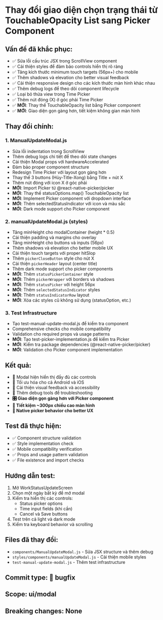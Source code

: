 # Thay đổi giao diện chọn trạng thái từ TouchableOpacity List sang Picker Component

## Vấn đề đã khắc phục:
- ✅ Sửa lỗi cấu trúc JSX trong ScrollView component
- ✅ Cải thiện styles để đảm bảo controls hiển thị rõ ràng
- ✅ Tăng kích thước minimum touch targets (56px+) cho mobile
- ✅ Thêm shadows và elevation cho better visual feedback
- ✅ Cải thiện responsive design cho các kích thước màn hình khác nhau
- ✅ Thêm debug logs để theo dõi component lifecycle
- ✅ Loại bỏ thừa view trong Time Picker
- ✅ Thêm nút đóng (X) ở góc phải Time Picker
- ✅ **MỚI**: Thay thế TouchableOpacity list bằng Picker component
- ✅ **MỚI**: Giao diện gọn gàng hơn, tiết kiệm không gian màn hình

## Thay đổi chính:

### 1. ManualUpdateModal.js
- Sửa lỗi indentation trong ScrollView
- Thêm debug logs chi tiết để theo dõi state changes
- Cải thiện Modal props với hardwareAccelerated
- Đảm bảo proper component structure
- Redesign Time Picker với layout gọn gàng hơn
- Thay thế 3 buttons (Hủy-Title-Xong) bằng Title + nút X
- Thêm nút đóng với icon X ở góc phải
- **MỚI**: Import Picker từ @react-native-picker/picker
- **MỚI**: Thay thế statusOptions.map() TouchableOpacity list
- **MỚI**: Implement Picker component với dropdown interface
- **MỚI**: Thêm selectedStatusIndicator với icon và màu sắc
- **MỚI**: Dark mode support cho Picker component

### 2. manualUpdateModal.js (styles)
- Tăng minHeight cho modalContainer (height * 0.5)
- Cải thiện padding và margins cho overlay
- Tăng minHeight cho buttons và inputs (56px)
- Thêm shadows và elevation cho better mobile UX
- Cải thiện touch targets với proper hitSlop
- Thêm `pickerCloseButton` style cho nút X
- Cải thiện `pickerHeader` layout (center title)
- Thêm dark mode support cho picker components
- **MỚI**: Thêm `statusPickerContainer` style
- **MỚI**: Thêm `pickerWrapper` với borders và shadows
- **MỚI**: Thêm `statusPicker` với height 56px
- **MỚI**: Thêm `selectedStatusIndicator` styles
- **MỚI**: Thêm `statusIndicatorRow` layout
- **MỚI**: Xóa các styles cũ không sử dụng (statusOption, etc.)

### 3. Test Infrastructure
- Tạo test-manual-update-modal.js để kiểm tra component
- Comprehensive checks cho mobile compatibility
- Validation cho required props và usage patterns
- **MỚI**: Tạo test-picker-implementation.js để kiểm tra Picker
- **MỚI**: Kiểm tra package dependencies (@react-native-picker/picker)
- **MỚI**: Validation cho Picker component implementation

## Kết quả:
- 🎯 Modal hiện hiển thị đầy đủ các controls
- 📱 Tối ưu hóa cho cả Android và iOS
- 🎨 Cải thiện visual feedback và accessibility
- 🔧 Thêm debug tools để troubleshooting
- **🎛️ Giao diện gọn gàng hơn với Picker component**
- **📏 Tiết kiệm ~300px chiều cao màn hình**
- **🚀 Native picker behavior cho better UX**

## Test đã thực hiện:
- ✅ Component structure validation
- ✅ Style implementation check
- ✅ Mobile compatibility verification
- ✅ Props and usage pattern validation
- ✅ File existence and import checks

## Hướng dẫn test:
1. Mở WorkStatusUpdateScreen
2. Chọn một ngày bất kỳ để mở modal
3. Kiểm tra hiển thị các controls:
   - Status picker options
   - Time input fields (khi cần)
   - Cancel và Save buttons
4. Test trên cả light và dark mode
5. Kiểm tra keyboard behavior và scrolling

## Files đã thay đổi:
- `components/ManualUpdateModal.js` - Sửa JSX structure và thêm debug
- `styles/components/manualUpdateModal.js` - Cải thiện mobile styles
- `test-manual-update-modal.js` - Thêm test infrastructure

## Commit type: 🐛 bugfix
## Scope: ui/modal
## Breaking changes: None

